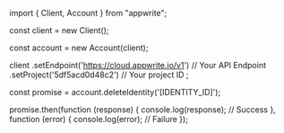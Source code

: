 import { Client, Account } from "appwrite";

const client = new Client();

const account = new Account(client);

client
    .setEndpoint('https://cloud.appwrite.io/v1') // Your API Endpoint
    .setProject('5df5acd0d48c2') // Your project ID
;

const promise = account.deleteIdentity('[IDENTITY_ID]');

promise.then(function (response) {
    console.log(response); // Success
}, function (error) {
    console.log(error); // Failure
});